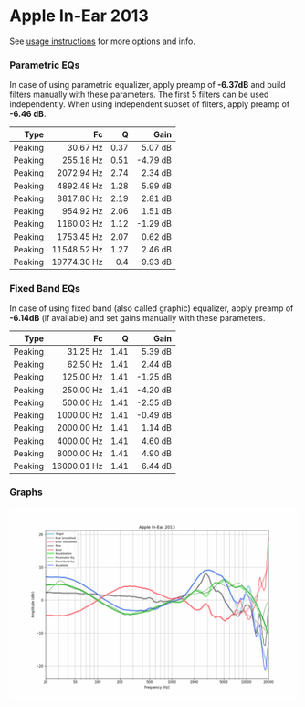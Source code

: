 # Apple In-Ear 2013
See [usage instructions](https://github.com/jaakkopasanen/AutoEq#usage) for more options and info.

### Parametric EQs
In case of using parametric equalizer, apply preamp of **-6.37dB** and build filters manually
with these parameters. The first 5 filters can be used independently.
When using independent subset of filters, apply preamp of **-6.46 dB**.

| Type    | Fc          |    Q | Gain     |
|--------:|------------:|-----:|---------:|
| Peaking | 30.67 Hz    | 0.37 | 5.07 dB  |
| Peaking | 255.18 Hz   | 0.51 | -4.79 dB |
| Peaking | 2072.94 Hz  | 2.74 | 2.34 dB  |
| Peaking | 4892.48 Hz  | 1.28 | 5.99 dB  |
| Peaking | 8817.80 Hz  | 2.19 | 2.81 dB  |
| Peaking | 954.92 Hz   | 2.06 | 1.51 dB  |
| Peaking | 1160.03 Hz  | 1.12 | -1.29 dB |
| Peaking | 1753.45 Hz  | 2.07 | 0.62 dB  |
| Peaking | 11548.52 Hz | 1.27 | 2.46 dB  |
| Peaking | 19774.30 Hz | 0.4  | -9.93 dB |

### Fixed Band EQs
In case of using fixed band (also called graphic) equalizer, apply preamp of **-6.14dB**
(if available) and set gains manually with these parameters.

| Type    | Fc          |    Q | Gain     |
|--------:|------------:|-----:|---------:|
| Peaking | 31.25 Hz    | 1.41 | 5.39 dB  |
| Peaking | 62.50 Hz    | 1.41 | 2.44 dB  |
| Peaking | 125.00 Hz   | 1.41 | -1.25 dB |
| Peaking | 250.00 Hz   | 1.41 | -4.20 dB |
| Peaking | 500.00 Hz   | 1.41 | -2.55 dB |
| Peaking | 1000.00 Hz  | 1.41 | -0.49 dB |
| Peaking | 2000.00 Hz  | 1.41 | 1.14 dB  |
| Peaking | 4000.00 Hz  | 1.41 | 4.60 dB  |
| Peaking | 8000.00 Hz  | 1.41 | 4.90 dB  |
| Peaking | 16000.01 Hz | 1.41 | -6.44 dB |

### Graphs
![](./Apple%20In-Ear%202013.png)